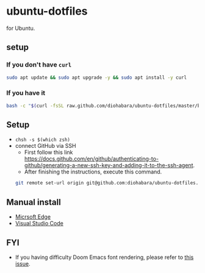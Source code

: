 # ubuntu-dotfiles

for Ubuntu.

## setup

### If you don't have `curl`

```sh
sudo apt update && sudo apt upgrade -y && sudo apt install -y curl
```

### If you have it

```sh
bash -c "$(curl -fsSL raw.github.com/diohabara/ubuntu-dotfiles/master/bin/setup.sh)"
```

## Setup

- `chsh -s $(which zsh)`
- connect GitHub via SSH
  - First follow this link <https://docs.github.com/en/github/authenticating-to-github/generating-a-new-ssh-key-and-adding-it-to-the-ssh-agent>.
  - After finishing the instructions, execute this command.
  ```sh
  git remote set-url origin git@github.com:diohabara/ubuntu-dotfiles.git

## Manual install

- [Micrsoft Edge](https://www.omgubuntu.co.uk/2021/01/how-to-install-edge-on-ubuntu-linux)
- [Visual Studio Code](https://code.visualstudio.com/docs/setup/linux)

## FYI

- If you having difficulty Doom Emacs font rendering, please refer to [this issue](https://github.com/hlissner/doom-emacs/issues/116).

